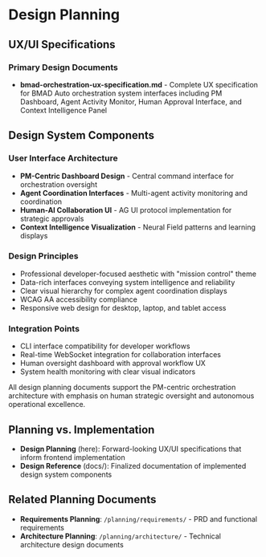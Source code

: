 # Design Planning

## UX/UI Specifications

### Primary Design Documents
- **bmad-orchestration-ux-specification.md** - Complete UX specification for BMAD Auto orchestration system interfaces including PM Dashboard, Agent Activity Monitor, Human Approval Interface, and Context Intelligence Panel

## Design System Components

### User Interface Architecture
- **PM-Centric Dashboard Design** - Central command interface for orchestration oversight
- **Agent Coordination Interfaces** - Multi-agent activity monitoring and coordination
- **Human-AI Collaboration UI** - AG UI protocol implementation for strategic approvals
- **Context Intelligence Visualization** - Neural Field patterns and learning displays

### Design Principles
- Professional developer-focused aesthetic with "mission control" theme
- Data-rich interfaces conveying system intelligence and reliability
- Clear visual hierarchy for complex agent coordination displays
- WCAG AA accessibility compliance
- Responsive web design for desktop, laptop, and tablet access

### Integration Points
- CLI interface compatibility for developer workflows
- Real-time WebSocket integration for collaboration interfaces
- Human oversight dashboard with approval workflow UX
- System health monitoring with clear visual indicators

All design planning documents support the PM-centric orchestration architecture with emphasis on human strategic oversight and autonomous operational excellence.

## Planning vs. Implementation
- **Design Planning** (here): Forward-looking UX/UI specifications that inform frontend implementation
- **Design Reference** (docs/): Finalized documentation of implemented design system components

## Related Planning Documents
- **Requirements Planning**: `/planning/requirements/` - PRD and functional requirements
- **Architecture Planning**: `/planning/architecture/` - Technical architecture design documents